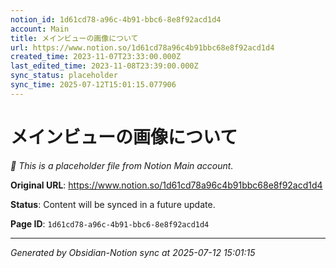 ```yaml
---
notion_id: 1d61cd78-a96c-4b91-bbc6-8e8f92acd1d4
account: Main
title: メインビューの画像について
url: https://www.notion.so/1d61cd78a96c4b91bbc68e8f92acd1d4
created_time: 2023-11-07T23:33:00.000Z
last_edited_time: 2023-11-08T23:39:00.000Z
sync_status: placeholder
sync_time: 2025-07-12T15:01:15.077906
---
```


# メインビューの画像について

*🔄 This is a placeholder file from Notion Main account.*

**Original URL**: https://www.notion.so/1d61cd78a96c4b91bbc68e8f92acd1d4

**Status**: Content will be synced in a future update.

**Page ID**: `1d61cd78-a96c-4b91-bbc6-8e8f92acd1d4`

---

*Generated by Obsidian-Notion sync at 2025-07-12 15:01:15*
